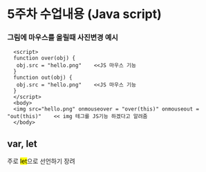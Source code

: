 # 5주차 수업내용 (Java script)

   ### 그림에 마우스를 올릴때 사진변경 예시
      <script>
      function over(obj) {
       obj.src = "hello.png"    <<JS 마우스 기능
      }
      function out(obj) {
       obj.src = "hello.png"    <<JS 마우스 기능
      }
      </script>
      <body>
      <img src="hello.png" onmouseover = "over(this)" onmouseout = "out(this)"    << img 테그를 JS기능 하겠다고 알려줌
      </body>


## var, let
  주로 <mark>let</mark>으로 선언하기 장려
  
